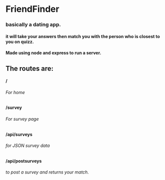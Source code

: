 # FriendFinder
### basically a dating app.



#### it will take your answers then match you with the person who is closest to you on quizz.

#### Made using node and express to run a server.


## The routes are:
#### /
###### For home

#### /survey
###### For survey page

#### /api/surveys
###### for JSON survey data

#### /api/postsurveys
###### to post a survey and returns your match.
